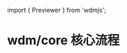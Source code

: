 import { Previewer } from 'wdmjs';

# wdm/core 核心流程

<Previewer
  title="url"
  description="跳转到指定地址"
  src="../../src/icon/demo/index.tsx"></Previewer>